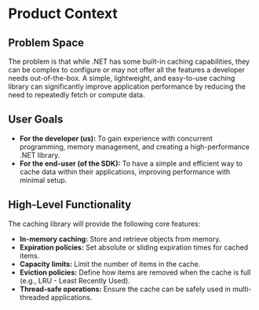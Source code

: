 # Product Context

## Problem Space

The problem is that while .NET has some built-in caching capabilities, they can be complex to configure or may not offer all the features a developer needs out-of-the-box. A simple, lightweight, and easy-to-use caching library can significantly improve application performance by reducing the need to repeatedly fetch or compute data.

## User Goals

- **For the developer (us):** To gain experience with concurrent programming, memory management, and creating a high-performance .NET library.
- **For the end-user (of the SDK):** To have a simple and efficient way to cache data within their applications, improving performance with minimal setup.

## High-Level Functionality

The caching library will provide the following core features:
- **In-memory caching:** Store and retrieve objects from memory.
- **Expiration policies:** Set absolute or sliding expiration times for cached items.
- **Capacity limits:** Limit the number of items in the cache.
- **Eviction policies:** Define how items are removed when the cache is full (e.g., LRU - Least Recently Used).
- **Thread-safe operations:** Ensure the cache can be safely used in multi-threaded applications.

